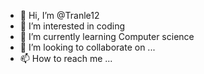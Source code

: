 - 👋 Hi, I’m @Tranle12
- 👀 I’m interested in coding
- 🌱 I’m currently learning Computer science
- 💞️ I’m looking to collaborate on ...
- 📫 How to reach me ...

<!---
Tranle12/Tranle12 is a ✨ special ✨ repository because its `README.md` (this file) appears on your GitHub profile.
You can click the Preview link to take a look at your changes.
--->
